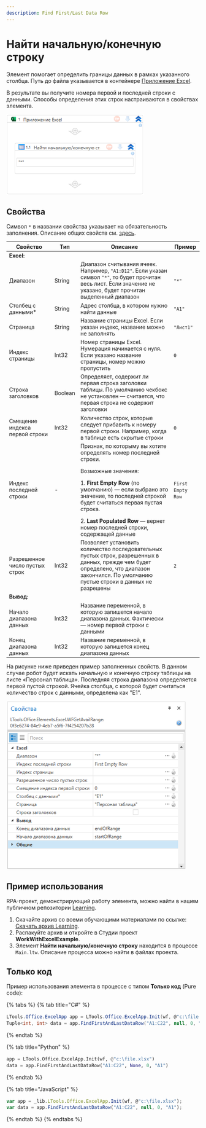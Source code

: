 ```yaml
---
description: Find First/Last Data Row
---
```


# Найти начальную/конечную строку

Элемент помогает определить границы данных в рамках указанного столбца. Путь до файла указывается в контейнере [Приложение Excel](https://docs.primo-rpa.ru/primo-rpa/g_elements/el_basic/els_excel/el_excel_app).

В результате вы получите номера первой и последней строки с данными. Способы определения этих строк настраиваются в свойствах элемента. 

![](<../../../.gitbook/assets1/WFGetAvailRange.png>)


## Свойства
Символ `*` в названии свойства указывает на обязательность заполнения. Описание общих свойств см. [здесь](https://docs.primo-rpa.ru/primo-rpa/primo-studio/process/elements#svoistva-elementa).

| Свойство                  | Тип     | Описание                                                                                                               | Пример         |                     
| ------------------------- | ------- | ---------------------------------------------------------------------------------------------------------------------- | -------------- |
| **Excel:**                | | | |
| Диапазон                  | String  | Диапазон считывания ячеек. Например, `"A1:D12"`. Если указан символ `"*"`, то будет прочитан весь лист. Если значение не указано, будет прочитан выделенный диапазон | `"*"` |
| Столбец с данными\*       | String  | Адрес столбца, в котором нужно найти данные                                                                            | `"А1"`         | 
| Страница                  | String  | Название страницы Excel. Если указан индекс, название можно не заполнять                                               | `"Лист1"`      |         
| Индекс страницы           | Int32   | Номер страницы Excel. Нумерация начинается с нуля. Если указано название страницы, номер можно пропустить              | `0`            |
| Строка заголовков         | Boolean | Определяет, содержит ли первая строка заголовки таблицы. По умолчанию чекбокс не установлен — считается, что первая строка не содержит заголовки |     |
| Смещение индекса первой строки | Int32 | Количество строк, которые следует прибавить к номеру первой строки. Например, когда в таблице есть скрытые строки   | `0`            |
| Индекс последней строки   | -       | Признак, по которыму вы хотите определять номер последней строки. <p> Возможные значения:</p> <p> 1. **First Empty Row** (по умолчанию) — если выбрано это значение, то последней строкой будет считаться первая пустая строка.</p> 2. **Last Populated Row** — вернет номер последней строки, содержащей данные | `First Empty Row` |
| Разрешенное число пустых строк | Int32 | Позволяет установить количество последовательных пустых строк, разрешенных в данных, прежде чем будет определено, что диапазон закончился. По умолчанию пустые строки в данных не разрешены | `2` |
| **Вывод:**                | | | |
| Начало диапазона данных   | Int32   | Название переменной, в которую запишется начало диапазона данных. Фактически — номер первой строки с данными    |  |                                             
| Конец диапазона данных    | Int32   | Название переменной, в которую запишется конец диапазона данных                                                                |  |

На рисунке ниже приведен пример заполненных свойств. В данном случае робот будет искать начальную и конечную строку таблицы на листе «Персонал таблица». Последняя строка диапазона определяется первой пустой строкой. Ячейка столбца, с которой будет считаться количество строк с данными, определена как "Е1".

![](<../../../.gitbook/assets1/WFGetAvailRange-example.png>)


## Пример использования 
RPA-проект, демонстрирующий работу элемента, можно найти в нашем публичном репозитории [Learning](https://github.com/PrimoRPA/Learning).

1. Скачайте архив со всеми обучающими материалами по ссылке: [Скачать архив Learning](https://github.com/PrimoRPA/Learning/archive/refs/heads/master.zip).
2. Распакуйте архив и откройте в Студии проект **WorkWithExcelExample**.
3. Элемент **Найти начальную/конечную строку** находится в процессе `Main.ltw`. Описание процесса можно найти в файлах проекта. 


## Только код

Пример использования элемента в процессе с типом **Только код** (Pure code):

{% tabs %}
{% tab title="C#" %}
```csharp
LTools.Office.ExcelApp app = LTools.Office.ExcelApp.Init(wf, @"c:\file.xlsx");
Tuple<int, int> data = app.FindFirstAndLastDataRow("A1:C22", null, 0, "A1");
```
{% endtab %}

{% tab title="Python" %}
```python
app = LTools.Office.ExcelApp.Init(wf, @"c:\file.xlsx")
data = app.FindFirstAndLastDataRow("A1:C22", None, 0, "A1")
```
{% endtab %}

{% tab title="JavaScript" %}
```javascript
var app = _lib.LTools.Office.ExcelApp.Init(wf, @"c:\file.xlsx");
var data = app.FindFirstAndLastDataRow("A1:C22", null, 0, "A1");
```
{% endtab %}
{% endtabs %}
